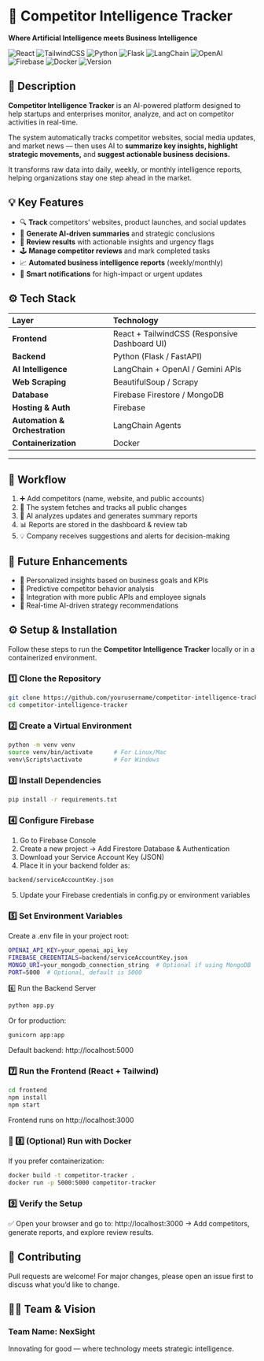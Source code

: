 # 🧠 Competitor Intelligence Tracker  
**Where Artificial Intelligence meets Business Intelligence**

![React](https://img.shields.io/badge/Frontend-React-blue?logo=react)
![TailwindCSS](https://img.shields.io/badge/UI-TailwindCSS-38B2AC?logo=tailwindcss)
![Python](https://img.shields.io/badge/Backend-Python-yellow?logo=python)
![Flask](https://img.shields.io/badge/API-Flask-lightgrey?logo=flask)
![LangChain](https://img.shields.io/badge/AI-LangChain-blueviolet)
![OpenAI](https://img.shields.io/badge/AI-OpenAI-412991?logo=openai)
![Firebase](https://img.shields.io/badge/Database-Firebase-orange?logo=firebase)
![Docker](https://img.shields.io/badge/Containerization-Docker-0db7ed?logo=docker)
![Version](https://img.shields.io/badge/Version-1.0.0-blue)

## 📌 Description  

**Competitor Intelligence Tracker** is an AI-powered platform designed to help startups and enterprises monitor, analyze, and act on competitor activities in real-time.  

The system automatically tracks competitor websites, social media updates, and market news — then uses AI to **summarize key insights, highlight strategic movements,** and **suggest actionable business decisions.**  

It transforms raw data into daily, weekly, or monthly intelligence reports, helping organizations stay one step ahead in the market.


## 💡 Key Features  

- 🔍 **Track** competitors’ websites, product launches, and social updates  
- 🧩 **Generate AI-driven summaries** and strategic conclusions  
- 🚨 **Review results** with actionable insights and urgency flags  
- 🕹 **Manage competitor reviews** and mark completed tasks  
- 📈 **Automated business intelligence reports** (weekly/monthly)  
- 🔔 **Smart notifications** for high-impact or urgent updates  


## ⚙ Tech Stack  

| Layer | Technology |
|:------|:------------|
| **Frontend** | React + TailwindCSS (Responsive Dashboard UI) |
| **Backend** | Python (Flask / FastAPI) |
| **AI Intelligence** | LangChain + OpenAI / Gemini APIs |
| **Web Scraping** | BeautifulSoup / Scrapy |
| **Database** | Firebase Firestore / MongoDB |
| **Hosting & Auth** | Firebase |
| **Automation & Orchestration** | LangChain Agents |
| **Containerization** | Docker |

---

## 🚀 Workflow  

1. ➕ Add competitors (name, website, and public accounts)  
2. 🔎 The system fetches and tracks all public changes  
3. 🧠 AI analyzes updates and generates summary reports  
4. 📊 Reports are stored in the dashboard & review tab  
5. 💡 Company receives suggestions and alerts for decision-making  


## 🧩 Future Enhancements  

- 🤖 Personalized insights based on business goals and KPIs  
- 🔮 Predictive competitor behavior analysis  
- 🔗 Integration with more public APIs and employee signals  
- 🧭 Real-time AI-driven strategy recommendations  


## ⚙ Setup & Installation  

Follow these steps to run the **Competitor Intelligence Tracker** locally or in a containerized environment.



### 1️⃣ Clone the Repository  

```bash
git clone https://github.com/yourusername/competitor-intelligence-tracker.git
cd competitor-intelligence-tracker
```

### 2️⃣ Create a Virtual Environment
```bash
python -m venv venv
source venv/bin/activate      # For Linux/Mac
venv\Scripts\activate         # For Windows
```

### 3️⃣ Install Dependencies
```bash
pip install -r requirements.txt
```

### 4️⃣ Configure Firebase

1. Go to Firebase Console
2. Create a new project → Add Firestore Database & Authentication
3. Download your Service Account Key (JSON)
4. Place it in your backend folder as:
```bash
backend/serviceAccountKey.json
```
5. Update your Firebase credentials in config.py or environment variables

### 5️⃣ Set Environment Variables

Create a .env file in your project root:

```bash
OPENAI_API_KEY=your_openai_api_key
FIREBASE_CREDENTIALS=backend/serviceAccountKey.json
MONGO_URI=your_mongodb_connection_string  # Optional if using MongoDB
PORT=5000  # Optional, default is 5000
```

6️⃣ Run the Backend Server
```bash
python app.py
```

Or for production:
```bash
gunicorn app:app
```

Default backend: http://localhost:5000

### 7️⃣ Run the Frontend (React + Tailwind)
```bash
cd frontend
npm install
npm start
```

Frontend runs on http://localhost:3000

### 🐳 8️⃣ (Optional) Run with Docker

If you prefer containerization:
```bash
docker build -t competitor-tracker .
docker run -p 5000:5000 competitor-tracker
```
### 9️⃣ Verify the Setup

✅ Open your browser and go to:
http://localhost:3000
 → Add competitors, generate reports, and explore review results.

## 🤝 Contributing

Pull requests are welcome! For major changes, please open an issue first to discuss what you’d like to change.

## 🧑‍💻 Team & Vision

### Team Name: NexSight

Innovating for good — where technology meets strategic intelligence.